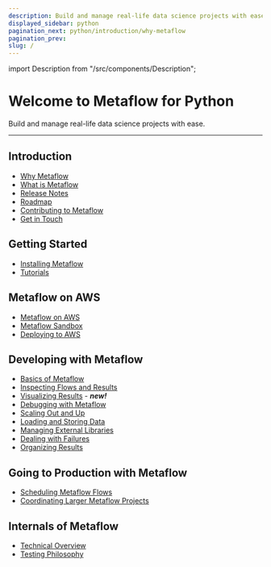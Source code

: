 ```yaml
---
description: Build and manage real-life data science projects with ease.
displayed_sidebar: python
pagination_next: python/introduction/why-metaflow
pagination_prev:
slug: /
---
```


import Description from "/src/components/Description";

# Welcome to Metaflow for Python

<Description>Build and manage real-life data science projects with ease.</Description>

---

## Introduction

- [Why Metaflow](python/introduction/why-metaflow)
- [What is Metaflow](python/introduction/what-is-metaflow)
- [Release Notes](python/introduction/release-notes)
- [Roadmap](python/introduction/roadmap)
- [Contributing to Metaflow](python/introduction/contributing-to-metaflow)
- [Get in Touch](python/introduction/getting-in-touch)

## Getting Started

- [Installing Metaflow](python/getting-started/install)
- [Tutorials](python/getting-started/tutorials/)

## Metaflow on AWS

- [Metaflow on AWS](python/metaflow-on-aws)
- [Metaflow Sandbox](python/metaflow-on-aws/metaflow-sandbox)
- [Deploying to AWS](python/metaflow-on-aws/deploy-to-aws)

## Developing with Metaflow

- [Basics of Metaflow](python/metaflow/basics)
- [Inspecting Flows and Results](python/metaflow/client)
- [Visualizing Results](python/metaflow/visualizing-results/) - _**new!**_
- [Debugging with Metaflow](python/metaflow/debugging)
- [Scaling Out and Up](python/metaflow/scaling)
- [Loading and Storing Data](python/metaflow/data)
- [Managing External Libraries](python/metaflow/dependencies)
- [Dealing with Failures](python/metaflow/failures)
- [Organizing Results](python/metaflow/tagging)

## Going to Production with Metaflow

- [Scheduling Metaflow Flows](python/going-to-production-with-metaflow/scheduling-metaflow-flows)
- [Coordinating Larger Metaflow Projects](python/going-to-production-with-metaflow/coordinating-larger-metaflow-projects)

## Internals of Metaflow

- [Technical Overview](python/internals-of-metaflow/technical-overview)
- [Testing Philosophy](python/internals-of-metaflow/testing-philosophy)
